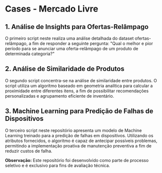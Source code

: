 # Cases - Mercado Livre

## 1. Análise de Insights para Ofertas-Relâmpago

O primeiro script neste realiza uma análise detalhada do dataset ofertas-relâmpago, a fim de responder a seguinte pergunta: "Qual o melhor e pior período para se anunciar uma oferta-relâmpago de um produto de determinada categoria?"

## 2. Análise de Similaridade de Produtos

O segundo script concentra-se na análise de similaridade entre produtos. O script utiliza um algorítmo baseado em geometria analítica para calcular a proximidade entre diferentes itens, a fim de possibilitar recomendações personalizadas e agrupamento eficiente de inventário.

## 3. Machine Learning para Predição de Falhas de Dispositivos

O terceiro script neste repositório apresenta um modelo de Machine Learning treinado para a predição de falhas em dispositivos. Utilizando os atributos fornecidos, o algoritmo é capaz de antecipar possíveis problemas, permitindo a implementação proativa de manutenção preventiva a fim de reduzir custos de falha.

**Observação:** Este repositório foi desenvolvido como parte de processo seletivo e é exclusivo para fins de avaliação técnica.